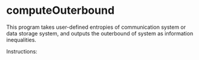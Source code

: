 # computeOuterbound

This program takes user-defined entropies of communication system or data storage system, and outputs the outerbound of system as information inequalities.

Instructions:




